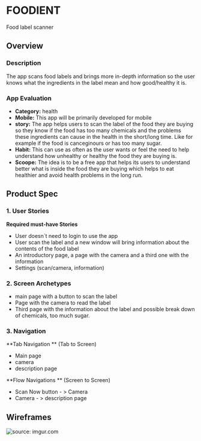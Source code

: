 # FOODIENT
Food label scanner

## Overview
### Description
The app scans food labels and brings more in-depth information so the user knows what the ingredients in the label mean and how good/healthy it is.

### App Evaluation

- **Category:** health 
- **Mobile:** This app will be primarily developed for mobile 
- **story:** The app helps users to scan the label of the food they are buying
so they know if the food has too many chemicals and the problems these ingredients
can cause in the health in the short/long time. Like for example if the food 
is canceginours or has too many sugar.
- **Habit:** This can use as often as the user wants or feel the need to help
understand how unhealthy or healthy the food they are buying is. 
- **Scoope:** The idea is to be a free app that helps its users to understand 
better what is inside the food they are buying which helps to eat healthier and 
avoid health problems in the long run. 

## Product Spec
### 1. User Stories 

**Required must-have Stories** 

* User doesn`t need to login to use the app
* User scan the label and a new window will bring information about the 
contents of the food label 
* An introductory page, a page with the camera and a third one with the information
* Settings (scan/camera, information)

### 2. Screen Archetypes
* main page with a button to scan the label
* Page with the camera to read the label
* Third page with the information about the label and possible break down of 
chemicals, too much sugar. 


### 3. Navigation

**Tab Navigation ** (Tab to Screen)

* Main page
* camera
* description page

**Flow Navigations ** (Screen to Screen)

* Scan Now button - > Camera 
* Camera - > description page 


## Wireframes
<img src="https://i.imgur.com/HuaKAOr.jpg" title="source: imgur.com" /></a>
